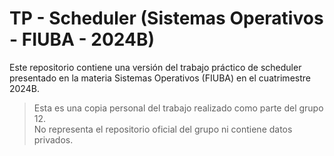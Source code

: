 # TP - Scheduler (Sistemas Operativos - FIUBA - 2024B)

Este repositorio contiene una versión del trabajo práctico de scheduler presentado en la materia Sistemas Operativos (FIUBA) en el cuatrimestre 2024B.

> Esta es una copia personal del trabajo realizado como parte del grupo 12.  
No representa el repositorio oficial del grupo ni contiene datos privados.

